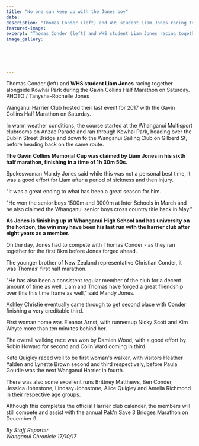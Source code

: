 ```yaml
---
title: "No one can keep up with the Jones boy"
date: 
description: "Thomas Conder (left) and WHS student Liam Jones racing together alongside Kowhai Park during the Gavin Collins Half Marathon on Saturday..."
featured-image: 
excerpt: "Thomas Conder (left) and WHS student Liam Jones racing together alongside Kowhai Park during the Gavin Collins Half Marathon on Saturday."
image_gallery:
	
	
	
	
	
---
```


<p><span>Thomas Conder (left) and <strong>WHS student Liam Jones</strong> racing together alongside Kowhai Park during the Gavin Collins Half Marathon on Saturday. <br />PHOTO / Tanysha-Rochelle Jones</span></p>
<p class="element element-paragraph">Wanganui Harrier Club hosted their last event for 2017 with the Gavin Collins Half Marathon on Saturday.</p>
<p class="element element-paragraph">In warm weather conditions, the course started at the Whanganui Multisport clubrooms on Anzac Parade and ran through Kowhai Park, heading over the Dublin Street Bridge and down to the Wanganui Sailing Club on Gilberd St, before heading back on the same route.</p>
<p class="element element-paragraph"><strong>The Gavin Collins Memorial Cup was claimed by Liam Jones in his sixth half marathon, finishing in a time of 1h 30m 50s.</strong></p>
<p class="element element-paragraph">Spokeswoman Mandy Jones said while this was not a personal best time, it was a good effort for Liam after a period of sickness and then injury.</p>
<p class="element element-paragraph">"It was a great ending to what has been a great season for him.</p>
<p class="element element-paragraph">"He won the senior boys 1500m and 3000m at Inter Schools in March and he also claimed the Whanganui senior boys cross country title back in May."</p>
<p class="element element-paragraph"><strong>As Jones is finishing up at Whanganui High School and has university on the horizon, the win may have been his last run with the harrier club after eight years as a member.</strong></p>
<p class="element element-paragraph">On the day, Jones had to compete with Thomas Conder - as they ran together for the first 8km before Jones forged ahead.</p>
<p class="element element-paragraph">The younger brother of New Zealand representative Christian Conder, it was Thomas' first half marathon.</p>
<p class="element element-paragraph">"He has also been a consistent regular member of the club for a decent amount of time as well. Liam and Thomas have forged a great friendship over this this time frame as well," said Mandy Jones.</p>
<p class="element element-paragraph">Ashley Christie eventually came through to get second place with Conder finishing a very creditable third.</p>
<p class="element element-paragraph">First woman home was Eleanor Arnst, with runnersup Nicky Scott and Kim Whyte more than ten minutes behind her.</p>
<p class="element element-paragraph">The overall walking race was won by Damien Wood, with a good effort by Robin Howard for second and Colin Ward coming in third.</p>
<p class="element element-paragraph">Kate Quigley raced well to be first woman's walker, with visitors Heather Yalden and Lynette Brown second and third respectively, before Paula Goudie was the next Wanganui Harrier in fourth.</p>
<p class="element element-paragraph">There was also some excellent runs Brittney Matthews, Ben Conder, Jessica Johnstone, Lindsay Johnstone, Alice Quigley and Amelia Richmond in their respective age groups.</p>
<p class="element element-paragraph">Although this completes the official Harrier club calender, the members will still compete and assist with the annual Pak'n Save 3 Bridges Marathon on December 9.</p>
<p><em>By Staff Reporter</em><br /><em>Wanganui Chronicle 17/10/17</em></p>

